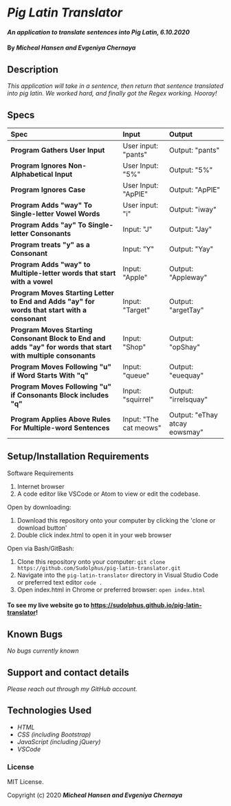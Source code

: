 # _Pig Latin Translator_

#### _An application to translate sentences into Pig Latin, 6.10.2020_

#### By _**Micheal Hansen and Evgeniya Chernaya**_

## Description

_This application will take in a sentence, then return that sentence translated into pig latin. We worked hard, and finally got the Regex working. Hooray!_

## Specs
| Spec | Input | Output |
| :-------------     | :------------- | :------------- |
| **Program Gathers User Input** | User input: "pants" | Output: "pants" |
| **Program Ignores Non-Alphabetical Input** | User Input: "5%" | Output: "5%" |
| **Program Ignores Case** | User Input: "ApPlE" | Output: "ApPlE" |
| **Program Adds "way" To Single-letter Vowel Words** | User input: "i" | Output: "iway" |
| **Program Adds "ay" To Single-letter Consonants** | Input: "J" | Output: "Jay" |
| **Program treats "y" as a Consonant** | Input: "Y" | Output: "Yay" |
| **Program Adds "way" to Multiple-letter words that start with a vowel** | Input: "Apple" | Output: "Appleway" |
| **Program Moves Starting Letter to End and Adds "ay" for words that start with a consonant** | Input: "Target" | Output: "argetTay" |
| **Program Moves Starting Consonant Block to End and adds "ay" for words that start with multiple consonants** | Input: "Shop" | Output: "opShay" |
| **Program Moves Following "u" if Word Starts With "q"** | Input: "queue" | Output: "euequay" |
| **Program Moves Following "u" if Consonants Block includes "q"** | Input: "squirrel" | Output: "irrelsquay" |
| **Program Applies Above Rules For Multiple-word Sentences** | Input: "The cat meows" | Output: "eThay atcay eowsmay" |

## Setup/Installation Requirements

Software Requirements
1. Internet browser
2. A code editor like VSCode or Atom to view or edit the codebase.

Open by downloading:
1. Download this repository onto your computer by clicking the 'clone or download button'
2. Double click index.html to open it in your web browser

Open via Bash/GitBash:
1. Clone this repository onto your computer:
`git clone https://github.com/Sudolphus/pig-latin-translator.git`
2. Navigate into the `pig-latin-translator` directory in Visual Studio Code or preferred text editor
`code .`
3. Open index.html in Chrome or preferred browser:
`open index.html`

#### To see my live website go to https://sudolphus.github.io/pig-latin-translator!


## Known Bugs

_No bugs currently known_

## Support and contact details

_Please reach out through my GitHub account._

## Technologies Used

* _HTML_
* _CSS (including Bootstrap)_
* _JavaScript (including jQuery)_
* _VSCode_

### License

MIT License.

Copyright (c) 2020 **_Micheal Hansen and Evgeniya Chernaya_**
